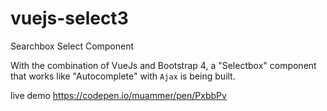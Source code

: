 # vuejs-select3
Searchbox Select Component

With the combination of VueJs and Bootstrap 4, a "Selectbox" component that works like "Autocomplete" with `Ajax` is being built.

live demo
https://codepen.io/muammer/pen/PxbbPv
